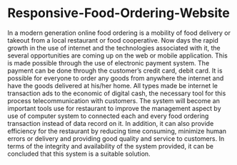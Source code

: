 # Responsive-Food-Ordering-Website
In a modern generation online food ordering is a mobility of food delivery or takeout from a local restaurant or food cooperative. Now days the rapid growth in the use of internet and the technologies associated with it, the several opportunities are coming up on the web or mobile application.  This  is  made  possible  through  the  use  of  electronic  payment  system.  The payment  can  be  done  through  the  customer’s  credit  card,  debit  card.  It  is  possible  for everyone to  order any  goods from  anywhere the internet and have the  goods delivered  at his/her home. All types made be internet le transaction ads to the economic of digital cash, the  necessary  tool  for  this  process  telecommunication  with  customers.  The  system  will become an important tools use for restaurant to improve the management aspect by use of computer  system  to connected  each  and  every  food ordering  transaction  instead  of data record on it. In addition, it can also provide efficiency for the restaurant by reducing  time consuming, minimize human  errors or delivery and providing good  quality and service to customers.  In  terms  of  the  integrity  and  availability  of  the  system  provided,  it  can  be concluded that this system is a suitable solution.
